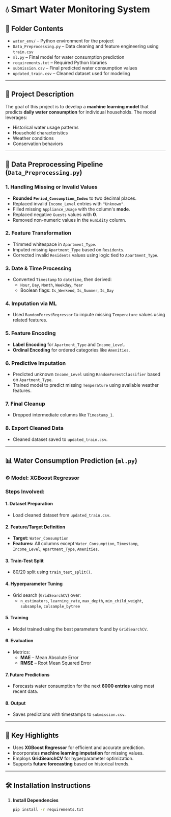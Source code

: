 # 💧 Smart Water Monitoring System

## 📁 Folder Contents

- `water_env/` – Python environment for the project  
- `Data_Preprocessing.py` – Data cleaning and feature engineering using `train.csv`  
- `ml.py` – Final model for water consumption prediction  
- `requirements.txt` – Required Python libraries  
- `submission.csv` – Final predicted water consumption values  
- `updated_train.csv` – Cleaned dataset used for modeling  

---

## 🧠 Project Description

The goal of this project is to develop a **machine learning model** that predicts **daily water consumption** for individual households. The model leverages:
- Historical water usage patterns  
- Household characteristics  
- Weather conditions  
- Conservation behaviors  

---

## 🔧 Data Preprocessing Pipeline (`Data_Preprocessing.py`)

### 1. Handling Missing or Invalid Values
- **Rounded `Period_Consumption_Index`** to two decimal places.
- Replaced invalid `Income_Level` entries with `"Unknown"`.
- Filled missing `Appliance_Usage` with the column's **mode**.
- Replaced negative `Guests` values with **0**.
- Removed non-numeric values in the `Humidity` column.

### 2. Feature Transformation
- Trimmed whitespace in `Apartment_Type`.
- Imputed missing `Apartment_Type` based on `Residents`.
- Corrected invalid `Residents` values using logic tied to `Apartment_Type`.

### 3. Date & Time Processing
- Converted `Timestamp` to `datetime`, then derived:
  - `Hour`, `Day`, `Month`, `Weekday`, `Year`
  - Boolean flags: `Is_Weekend`, `Is_Summer`, `Is_Day`

### 4. Imputation via ML
- Used `RandomForestRegressor` to impute missing `Temperature` values using related features.

### 5. Feature Encoding
- **Label Encoding** for `Apartment_Type` and `Income_Level`.
- **Ordinal Encoding** for ordered categories like `Amenities`.

### 6. Predictive Imputation
- Predicted unknown `Income_Level` using `RandomForestClassifier` based on `Apartment_Type`.
- Trained model to predict missing `Temperature` using available weather features.

### 7. Final Cleanup
- Dropped intermediate columns like `Timestamp_1`.

### 8. Export Cleaned Data
- Cleaned dataset saved to `updated_train.csv`.

---

## 📊 Water Consumption Prediction (`ml.py`)

### ⚙️ Model: XGBoost Regressor

### Steps Involved:

#### 1. Dataset Preparation
- Load cleaned dataset from `updated_train.csv`.

#### 2. Feature/Target Definition
- **Target:** `Water_Consumption`  
- **Features:** All columns except `Water_Consumption`, `Timestamp`, `Income_Level`, `Apartment_Type`, `Amenities`.

#### 3. Train-Test Split
- 80/20 split using `train_test_split()`.

#### 4. Hyperparameter Tuning
- Grid search (`GridSearchCV`) over:
  - `n_estimators`, `learning_rate`, `max_depth`, `min_child_weight`, `subsample`, `colsample_bytree`

#### 5. Training
- Model trained using the best parameters found by `GridSearchCV`.

#### 6. Evaluation
- Metrics:
  - **MAE** – Mean Absolute Error
  - **RMSE** – Root Mean Squared Error

#### 7. Future Predictions
- Forecasts water consumption for the next **6000 entries** using most recent data.

#### 8. Output
- Saves predictions with timestamps to `submission.csv`.

---

## 📌 Key Highlights

- Uses **XGBoost Regressor** for efficient and accurate prediction.
- Incorporates **machine learning imputation** for missing values.
- Employs **GridSearchCV** for hyperparameter optimization.
- Supports **future forecasting** based on historical trends.

---

## 🛠️ Installation Instructions

1. **Install Dependencies**
   ```bash
   pip install -r requirements.txt

